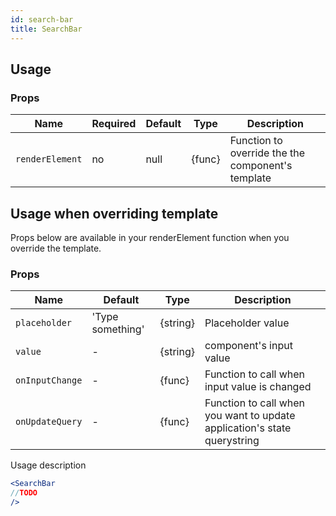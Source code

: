 ```yaml
---
id: search-bar
title: SearchBar
---
```

## Usage

### Props

| Name                          | Required  | Default       | Type      | Description             |
| ------------------------------|-----------|---------------| ----------|-------------------------|
| ``renderElement``             | no        | null          | {func}    | Function to override the the component's template |

## Usage when overriding template

Props below are available in your renderElement function when you override the template.

### Props

| Name              | Default       | Type      | Description             |
| ------------------|---------------| ----------|-------------------------|
| ``placeholder``   |  'Type something'       | {string}    | Placeholder value |
| ``value``   |  -       | {string}    | component's input value |
| ``onInputChange``   |  -      | {func}    | Function to call when input value is changed |
| ``onUpdateQuery``   |  -      | {func}    | Function to call when you want to update application's state querystring |


Usage description
```jsx
<SearchBar
//TODO
/>
```
